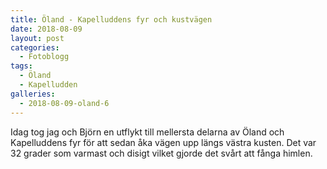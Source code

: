 ```yaml
---
title: Öland - Kapelluddens fyr och kustvägen
date: 2018-08-09
layout: post
categories:
  - Fotoblogg
tags:
  - Öland
  - Kapelludden
galleries:
  - 2018-08-09-oland-6
---
```


Idag tog jag och Björn en utflykt till mellersta delarna av Öland och Kapelluddens fyr för att sedan åka vägen upp längs västra kusten. Det var 32 grader som varmast och disigt vilket gjorde det svårt att fånga himlen.
